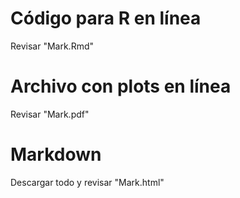# Código para R en línea
Revisar "Mark.Rmd"
# Archivo con plots en línea
Revisar "Mark.pdf"
# Markdown
Descargar todo y revisar "Mark.html"
